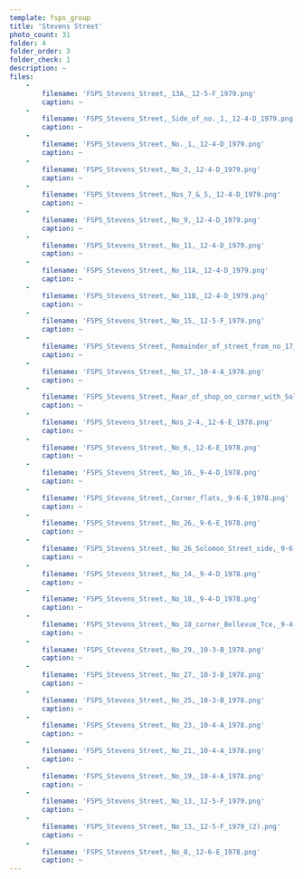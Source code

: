 ```yaml
---
template: fsps_group
title: 'Stevens Street'
photo_count: 31
folder: 4
folder_order: 3
folder_check: 1
description: ~
files:
    -
        filename: 'FSPS_Stevens_Street,_13A,_12-5-F_1979.png'
        caption: ~
    -
        filename: 'FSPS_Stevens_Street,_Side_of_no._1,_12-4-D_1979.png'
        caption: ~
    -
        filename: 'FSPS_Stevens_Street,_No._1,_12-4-D_1979.png'
        caption: ~
    -
        filename: 'FSPS_Stevens_Street,_No_3,_12-4-D_1979.png'
        caption: ~
    -
        filename: 'FSPS_Stevens_Street,_Nos_7_&_5,_12-4-D_1979.png'
        caption: ~
    -
        filename: 'FSPS_Stevens_Street,_No_9,_12-4-D_1979.png'
        caption: ~
    -
        filename: 'FSPS_Stevens_Street,_No_11,_12-4-D_1979.png'
        caption: ~
    -
        filename: 'FSPS_Stevens_Street,_No_11A,_12-4-D_1979.png'
        caption: ~
    -
        filename: 'FSPS_Stevens_Street,_No_11B,_12-4-D_1979.png'
        caption: ~
    -
        filename: 'FSPS_Stevens_Street,_No_15,_12-5-F_1979.png'
        caption: ~
    -
        filename: 'FSPS_Stevens_Street,_Remainder_of_street_from_no_17_to_corner_of_Hampton_Road,_10-4-A_1978.png'
        caption: ~
    -
        filename: 'FSPS_Stevens_Street,_No_17,_10-4-A_1978.png'
        caption: ~
    -
        filename: 'FSPS_Stevens_Street,_Rear_of_shop_on_corner_with_Solomon_Street,_10-4-A_1978.png'
        caption: ~
    -
        filename: 'FSPS_Stevens_Street,_Nos_2-4,_12-6-E_1978.png'
        caption: ~
    -
        filename: 'FSPS_Stevens_Street,_No_6,_12-6-E_1978.png'
        caption: ~
    -
        filename: 'FSPS_Stevens_Street,_No_16,_9-4-D_1978.png'
        caption: ~
    -
        filename: 'FSPS_Stevens_Street,_Corner_flats,_9-6-E_1978.png'
        caption: ~
    -
        filename: 'FSPS_Stevens_Street,_No_26,_9-6-E_1978.png'
        caption: ~
    -
        filename: 'FSPS_Stevens_Street,_No_26_Solomon_Street_side,_9-6-E_1978.png'
        caption: ~
    -
        filename: 'FSPS_Stevens_Street,_No_14,_9-4-D_1978.png'
        caption: ~
    -
        filename: 'FSPS_Stevens_Street,_No_18,_9-4-D_1978.png'
        caption: ~
    -
        filename: 'FSPS_Stevens_Street,_No_18_corner_Bellevue_Tce,_9-4-D_1978.png'
        caption: ~
    -
        filename: 'FSPS_Stevens_Street,_No_29,_10-3-B_1978.png'
        caption: ~
    -
        filename: 'FSPS_Stevens_Street,_No_27,_10-3-B_1978.png'
        caption: ~
    -
        filename: 'FSPS_Stevens_Street,_No_25,_10-3-B_1978.png'
        caption: ~
    -
        filename: 'FSPS_Stevens_Street,_No_23,_10-4-A_1978.png'
        caption: ~
    -
        filename: 'FSPS_Stevens_Street,_No_21,_10-4-A_1978.png'
        caption: ~
    -
        filename: 'FSPS_Stevens_Street,_No_19,_10-4-A_1978.png'
        caption: ~
    -
        filename: 'FSPS_Stevens_Street,_No_13,_12-5-F_1979.png'
        caption: ~
    -
        filename: 'FSPS_Stevens_Street,_No_13,_12-5-F_1979_(2).png'
        caption: ~
    -
        filename: 'FSPS_Stevens_Street,_No_8,_12-6-E_1978.png'
        caption: ~
---
```

